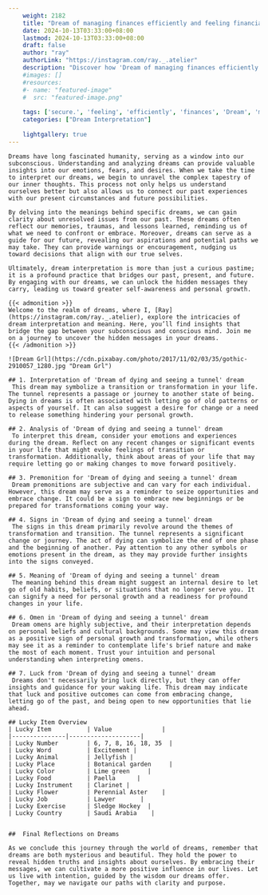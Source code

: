 ```yaml
---
    weight: 2182
    title: "Dream of managing finances efficiently and feeling financially secure."  # Assuming 'title' column exists
    date: 2024-10-13T03:33:00+08:00
    lastmod: 2024-10-13T03:33:00+08:00
    draft: false
    author: "ray"
    authorLink: "https://instagram.com/ray._.atelier"
    description: "Discover how 'Dream of managing finances efficiently and feeling financially secure.' can interpret your future and uncover its significant meanings in your life."
    #images: []
    #resources:
    #- name: "featured-image"
    #  src: "featured-image.png"
    
    tags: ['secure.', 'feeling', 'efficiently', 'finances', 'Dream', 'managing', 'and', 'of', 'financially']
    categories: ["Dream Interpretation"]
    
    lightgallery: true
---
```

    
    Dreams have long fascinated humanity, serving as a window into our subconscious. Understanding and analyzing dreams can provide valuable insights into our emotions, fears, and desires. When we take the time to interpret our dreams, we begin to unravel the complex tapestry of our inner thoughts. This process not only helps us understand ourselves better but also allows us to connect our past experiences with our present circumstances and future possibilities.
    
    By delving into the meanings behind specific dreams, we can gain clarity about unresolved issues from our past. These dreams often reflect our memories, traumas, and lessons learned, reminding us of what we need to confront or embrace. Moreover, dreams can serve as a guide for our future, revealing our aspirations and potential paths we may take. They can provide warnings or encouragement, nudging us toward decisions that align with our true selves.
    
    Ultimately, dream interpretation is more than just a curious pastime; it is a profound practice that bridges our past, present, and future. By engaging with our dreams, we can unlock the hidden messages they carry, leading us toward greater self-awareness and personal growth.
    
    {{< admonition >}}
    Welcome to the realm of dreams, where I, [Ray](https://instagram.com/ray._.atelier), explore the intricacies of dream interpretation and meaning. Here, you’ll find insights that bridge the gap between your subconscious and conscious mind. Join me on a journey to uncover the hidden messages in your dreams.
    {{< /admonition >}}
    
    ![Dream Grl](https://cdn.pixabay.com/photo/2017/11/02/03/35/gothic-2910057_1280.jpg "Dream Grl")
    
    ## 1. Interpretation of 'Dream of dying and seeing a tunnel' dream
     This dream may symbolize a transition or transformation in your life. The tunnel represents a passage or journey to another state of being. Dying in dreams is often associated with letting go of old patterns or aspects of yourself. It can also suggest a desire for change or a need to release something hindering your personal growth.
    
    ## 2. Analysis of 'Dream of dying and seeing a tunnel' dream
     To interpret this dream, consider your emotions and experiences during the dream. Reflect on any recent changes or significant events in your life that might evoke feelings of transition or transformation. Additionally, think about areas of your life that may require letting go or making changes to move forward positively.
    
    ## 3. Premonition for 'Dream of dying and seeing a tunnel' dream
     Dream premonitions are subjective and can vary for each individual. However, this dream may serve as a reminder to seize opportunities and embrace change. It could be a sign to embrace new beginnings or be prepared for transformations coming your way.
    
    ## 4. Signs in 'Dream of dying and seeing a tunnel' dream
     The signs in this dream primarily revolve around the themes of transformation and transition. The tunnel represents a significant change or journey. The act of dying can symbolize the end of one phase and the beginning of another. Pay attention to any other symbols or emotions present in the dream, as they may provide further insights into the signs conveyed.
    
    ## 5. Meaning of 'Dream of dying and seeing a tunnel' dream
     The meaning behind this dream might suggest an internal desire to let go of old habits, beliefs, or situations that no longer serve you. It can signify a need for personal growth and a readiness for profound changes in your life.
    
    ## 6. Omen in 'Dream of dying and seeing a tunnel' dream
     Dream omens are highly subjective, and their interpretation depends on personal beliefs and cultural backgrounds. Some may view this dream as a positive sign of personal growth and transformation, while others may see it as a reminder to contemplate life's brief nature and make the most of each moment. Trust your intuition and personal understanding when interpreting omens.
    
    ## 7. Luck from 'Dream of dying and seeing a tunnel' dream
     Dreams don't necessarily bring luck directly, but they can offer insights and guidance for your waking life. This dream may indicate that luck and positive outcomes can come from embracing change, letting go of the past, and being open to new opportunities that lie ahead.
    
    ## Lucky Item Overview
    | Lucky Item          | Value              |
    |---------------|--------------------|
    | Lucky Number        | 6, 7, 8, 16, 18, 35  |
    | Lucky Word          | Excitement |
    | Lucky Animal        | Jellyfish |
    | Lucky Place         | Botanical garden     |
    | Lucky Color         | Lime green     |
    | Lucky Food          | Paella      |
    | Lucky Instrument    | Clarinet |
    | Lucky Flower        | Perennial Aster    |
    | Lucky Job           | Lawyer       |
    | Lucky Exercise      | Sledge Hockey  |
    | Lucky Country       | Saudi Arabia    |
    
    
    ##  Final Reflections on Dreams
    
    As we conclude this journey through the world of dreams, remember that dreams are both mysterious and beautiful. They hold the power to reveal hidden truths and insights about ourselves. By embracing their messages, we can cultivate a more positive influence in our lives. Let us live with intention, guided by the wisdom our dreams offer. Together, may we navigate our paths with clarity and purpose.
    